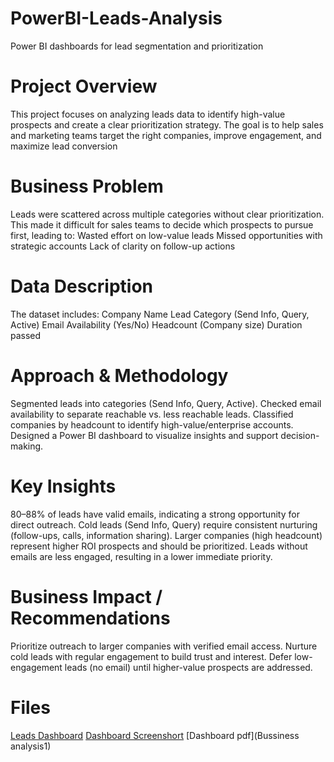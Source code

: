 # PowerBI-Leads-Analysis
Power BI dashboards for lead segmentation and prioritization
# Project Overview
This project focuses on analyzing leads data to identify high-value prospects and create a clear prioritization strategy. The goal is to help sales and marketing teams target the right companies, improve engagement, and maximize lead conversion

# Business Problem
Leads were scattered across multiple categories without clear prioritization. This made it difficult for sales teams to decide which prospects to pursue first, leading to:
Wasted effort on low-value leads
Missed opportunities with strategic accounts
Lack of clarity on follow-up actions

# Data Description
The dataset includes:
Company Name
Lead Category (Send Info, Query, Active)
Email Availability (Yes/No)
Headcount (Company size)
Duration passed 

# Approach & Methodology
Segmented leads into categories (Send Info, Query, Active).
Checked email availability to separate reachable vs. less reachable leads.
Classified companies by headcount to identify high-value/enterprise accounts.
Designed a Power BI dashboard to visualize insights and support decision-making.

# Key Insights
80–88% of leads have valid emails, indicating a strong opportunity for direct outreach.
Cold leads (Send Info, Query) require consistent nurturing (follow-ups, calls, information sharing).
Larger companies (high headcount) represent higher ROI prospects and should be prioritized.
Leads without emails are less engaged, resulting in a lower immediate priority.

# Business Impact / Recommendations
Prioritize outreach to larger companies with verified email access.
Nurture cold leads with regular engagement to build trust and interest.
Defer low-engagement leads (no email) until higher-value prospects are addressed.

# Files
[Leads Dashboard](Bussiness_analysis.pbix)
[Dashboard Screenshort](dashboard_screenshots/)
[Dashboard pdf](Bussiness analysis1)


 

 





